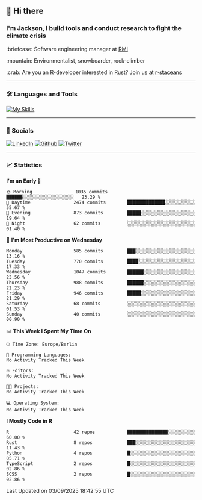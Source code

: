 ## :wave: Hi there
### I'm Jackson, I build tools and conduct research to fight the climate crisis
<p> :briefcase: Software engineering manager at <a href="https://rmi.org/" alt="RMI">RMI</a></p>
<p> :mountain: Environmentalist, snowboarder, rock-climber</p>
<p> :crab: Are you an R-developer interested in Rust? Join us at <a href="https://github.com/r-staceans" alt="r-staceans">r-staceans</a></p>

---

### :hammer_and_wrench: Languages and Tools

[![My Skills](https://skillicons.dev/icons?i=r,python,rust,docker,svelte,js,neovim,azure,postgresql,kubernetes,html,css&perline=6&theme=dark)](https://skillicons.dev)

---

### :iphone: Socials

[![LinkedIn](https://skillicons.dev/icons?i=linkedin&theme=dark)](https://www.linkedin.com/in/jackson-hoffart/) 
[![Github](https://skillicons.dev/icons?i=github&theme=dark)](https://github.com/jdhoffa) 
[![Twitter](https://skillicons.dev/icons?i=twitter&theme=dark)](https://twitter.com/jdhoffart) 

---

### :chart_with_upwards_trend: Statistics

 
<!--START_SECTION:waka-->
**I'm an Early 🐤** 

```text
🌞 Morning                1035 commits        ██████░░░░░░░░░░░░░░░░░░░   23.29 % 
🌆 Daytime                2474 commits        ██████████████░░░░░░░░░░░   55.67 % 
🌃 Evening                873 commits         █████░░░░░░░░░░░░░░░░░░░░   19.64 % 
🌙 Night                  62 commits          ░░░░░░░░░░░░░░░░░░░░░░░░░   01.40 % 
```
📅 **I'm Most Productive on Wednesday** 

```text
Monday                   585 commits         ███░░░░░░░░░░░░░░░░░░░░░░   13.16 % 
Tuesday                  770 commits         ████░░░░░░░░░░░░░░░░░░░░░   17.33 % 
Wednesday                1047 commits        ██████░░░░░░░░░░░░░░░░░░░   23.56 % 
Thursday                 988 commits         ██████░░░░░░░░░░░░░░░░░░░   22.23 % 
Friday                   946 commits         █████░░░░░░░░░░░░░░░░░░░░   21.29 % 
Saturday                 68 commits          ░░░░░░░░░░░░░░░░░░░░░░░░░   01.53 % 
Sunday                   40 commits          ░░░░░░░░░░░░░░░░░░░░░░░░░   00.90 % 
```


📊 **This Week I Spent My Time On** 

```text
🕑︎ Time Zone: Europe/Berlin

💬 Programming Languages: 
No Activity Tracked This Week

🔥 Editors: 
No Activity Tracked This Week

🐱‍💻 Projects: 
No Activity Tracked This Week

💻 Operating System: 
No Activity Tracked This Week
```

**I Mostly Code in R** 

```text
R                        42 repos            ███████████████░░░░░░░░░░   60.00 % 
Rust                     8 repos             ███░░░░░░░░░░░░░░░░░░░░░░   11.43 % 
Python                   4 repos             █░░░░░░░░░░░░░░░░░░░░░░░░   05.71 % 
TypeScript               2 repos             █░░░░░░░░░░░░░░░░░░░░░░░░   02.86 % 
SCSS                     2 repos             █░░░░░░░░░░░░░░░░░░░░░░░░   02.86 % 
```




 Last Updated on 03/09/2025 18:42:55 UTC
<!--END_SECTION:waka-->
